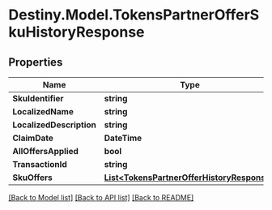 # Destiny.Model.TokensPartnerOfferSkuHistoryResponse

## Properties

Name | Type | Description | Notes
------------ | ------------- | ------------- | -------------
**SkuIdentifier** | **string** |  | [optional] 
**LocalizedName** | **string** |  | [optional] 
**LocalizedDescription** | **string** |  | [optional] 
**ClaimDate** | **DateTime** |  | [optional] 
**AllOffersApplied** | **bool** |  | [optional] 
**TransactionId** | **string** |  | [optional] 
**SkuOffers** | [**List&lt;TokensPartnerOfferHistoryResponse&gt;**](TokensPartnerOfferHistoryResponse.md) |  | [optional] 

[[Back to Model list]](../README.md#documentation-for-models) [[Back to API list]](../README.md#documentation-for-api-endpoints) [[Back to README]](../README.md)


